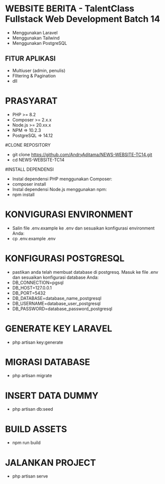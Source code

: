 # WEBSITE BERITA - TalentClass Fullstack Web Development Batch 14
- Menggunakan Laravel
- Menggunakan Tailwind
- Menggunakan PostgreSQL

## FITUR APLIKASI
- Multiuser (admin, penulis)
- FIltering & Pagination
- dll

# PRASYARAT
- PHP >= 8.2
- Composer >= 2.x.x
- Node.js >= 20.xx.x
- NPM => 10.2.3
- PostgreSQL => 14.12

#CLONE REPOSITORY
- git clone https://github.com/AndryAditama/NEWS-WEBSITE-TC14.git
- cd NEWS-WEBSITE-TC14

#INSTALL DEPENDENSI
- Instal dependensi PHP menggunakan Composer:
- composer install
- Instal dependensi Node.js menggunakan npm:
- npm install

# KONVIGURASI ENVIRONMENT
- Salin file .env.example ke .env dan sesuaikan konfigurasi environment Anda:
- cp .env.example .env

# KONFIGURASI POSTGRESQL
- pastikan anda telah membuat database di postgresq. Masuk ke file .env dan sesuaikan konfigurasi database Anda:
- DB_CONNECTION=pgsql
- DB_HOST=127.0.0.1
- DB_PORT=5432
- DB_DATABASE=database_name_postgresql
- DB_USERNAME=database_user_postgresql
- DB_PASSWORD=database_password_postgresql

# GENERATE KEY LARAVEL
- php artisan key:generate

# MIGRASI DATABASE
- php artisan migrate

# INSERT DATA DUMMY
- php artisan db:seed

# BUILD ASSETS
- npm run build

# JALANKAN PROJECT
- php artisan serve
